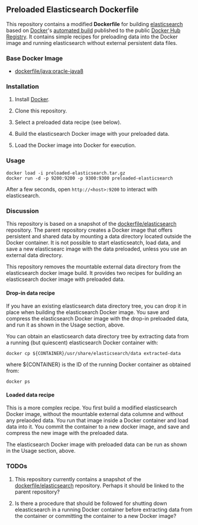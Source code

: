 ## Preloaded Elasticsearch Dockerfile

This repository contains a modified **Dockerfile** for building [elasticsearch](http://www.elasticsearch.org/)
based on [Docker](https://www.docker.com/)'s [automated build](https://registry.hub.docker.com/u/dockerfile/elasticsearch/)
published to the public [Docker Hub Registry](https://registry.hub.docker.com/).  It contains simple
recipes for preloading data into the Docker image and running elasticsearch
without external persistent data files.

### Base Docker Image

* [dockerfile/java:oracle-java8](http://dockerfile.github.io/#/java)

### Installation

1. Install [Docker](https://www.docker.com/).

2. Clone this repository.

3. Select a preloaded data recipe (see below).

4. Build the elasticsearch Docker image with your preloaded data.

5. Load the Docker image into Docker for execution.

### Usage

```
docker load -i preloaded-elasticsearch.tar.gz
docker run -d -p 9200:9200 -p 9300:9300 preloaded-elasticsearch
```

After a few seconds, open `http://<host>:9200` to interact with elasticsearch.

### Discussion

This repository is based on a snapshot of the
[dockerfile/elasticsearch](https://github.com/dockerfile/elasticsearch)
repository.  The parent repository creates a Docker image that offers
persistent and shared data by mounting a data directory located outside the
Docker container. It is not possible to start elasticseatch, load data, and
save a new elasticsearc image with the data preloaded, unless you use an
external data directory.

This repository removes the mountable external data directory from the
elasticsearch docker image build. It provides two recipes for building
an elasticsearch docker image with preloaded data.

#### Drop-in data recipe

If you have an existing elasticsearch data directory tree, you can drop it in
place when building the elasticsearch Docker image. You save and compress the
elasticsearch Docker image with the drop-in preloaded data, and run it as
shown in the Usage section, above.

You can obtain an elasticsearch data directory tree by extracting data from a
running (but quiescent) elasticsearch Docker container with:

```
docker cp ${CONTAINER}/usr/share/elasticsearch/data extracted-data
```

where ${CONTAINER} is the ID of the running Docker container as obtained from:

```
docker ps
```

#### Loaded data recipe

This is a more complex recipe. You first build a modified elasticsearch Docker
image, without the mountable external data columne and without any prelaoded
data.  You run that image inside a Docker container and load data into it. You
commit the container to a new docker image, and save and compress the
new image with the preloaded data.

The elasticsearch Docker image with preloaded data can be run as shown in the
Usage section, above.


### TODOs

1. This repository currently contains a snapshot of the [dockerfile/elasticsearch](https://github.com/dockerfile/elasticsearch) repository. Perhaps it should be linked to the parent repository?

2. Is there a procedure that should be followed for shutting down eleasticsearch in a running Docker container before extracting data from the container or committing the container to a new Docker image?

